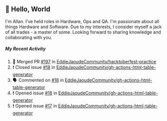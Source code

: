 ## :wave: Hello, World

I'm Allan. I've held roles in Hardware, Ops and QA. I'm passionate about all things Hardware and Software. Due to my interests, I consider myself a jack of all trades - a master of some. Looking forward to sharing knowledge and collaborating with you.

##### My Recent Activity
<!--START_SECTION:activity-->
1. 🎉 Merged PR [#197](https://github.com//EddieJaoudeCommunity/hacktoberfest-practice/pull/197) in [EddieJaoudeCommunity/hacktoberfest-practice](https://github.com//EddieJaoudeCommunity/hacktoberfest-practice)
2. ❗️ Closed issue [#18](https://github.com//EddieJaoudeCommunity/gh-actions-html-table-generator/issues/18) in [EddieJaoudeCommunity/gh-actions-html-table-generator](https://github.com//EddieJaoudeCommunity/gh-actions-html-table-generator)
3. 🗣 Commented on [#18](https://github.com//EddieJaoudeCommunity/gh-actions-html-table-generator/issues/18) in [EddieJaoudeCommunity/gh-actions-html-table-generator](https://github.com//EddieJaoudeCommunity/gh-actions-html-table-generator)
4. ❗️ Opened issue [#18](https://github.com//EddieJaoudeCommunity/gh-actions-html-table-generator/issues/18) in [EddieJaoudeCommunity/gh-actions-html-table-generator](https://github.com//EddieJaoudeCommunity/gh-actions-html-table-generator)
5. ❗️ Opened issue [#17](https://github.com//EddieJaoudeCommunity/gh-actions-html-table-generator/issues/17) in [EddieJaoudeCommunity/gh-actions-html-table-generator](https://github.com//EddieJaoudeCommunity/gh-actions-html-table-generator)
<!--END_SECTION:activity-->

<!--
**AllanRegush/AllanRegush** is a ✨ _special_ ✨ repository because its `README.md` (this file) appears on your GitHub profile.

Here are some ideas to get you started:

- 🔭 I’m currently working on ...
- 🌱 I’m currently learning ...
- 👯 I’m looking to collaborate on ...
- 🤔 I’m looking for help with ...
- 💬 Ask me about ...
- 📫 How to reach me: ...
- 😄 Pronouns: ...
- ⚡ Fun fact: ...
-->

